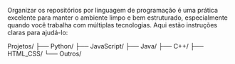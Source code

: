 Organizar os repositórios por linguagem de programação 
é uma prática excelente para manter o ambiente limpo e bem estruturado, 
especialmente quando você trabalha com múltiplas tecnologias. 
Aqui estão instruções claras para ajudá-lo:

Projetos/
├── Python/
├── JavaScript/
├── Java/
├── C++/
├── HTML_CSS/
└── Outros/

